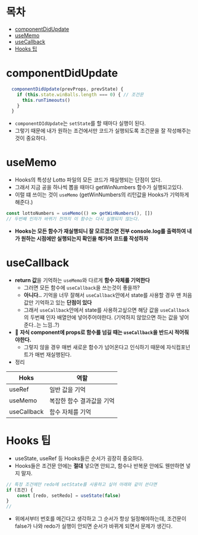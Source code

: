 # 목차

* [componentDidUpdate](#componentDidUpdate)
* [useMemo](#useMemo)
* [useCallback](#useCallback)
* [Hooks 팁](#Hooks-팁)

# componentDidUpdate

```javascript
  componentDidUpdate(prevProps, prevState) {
    if (this.state.winBalls.length === 0) { // 조건문
      this.runTimeouts()
    }
  }
```

* `componentDIdUpdate`는 `setState`를 할 때마다 실행이 된다.
* 그렇기 때문에 내가 원하는 조건에서만 코드가  실행되도록 조건문을 잘 작성해주는 것이 중요하다.

# useMemo

* Hooks의 특성상 Lotto 파일의 모든 코드가 재실행되는 단점이 있다.
* 그래서 지금 공을 하나씩 뽑을 때마다 getWinNumbers 함수가  실행되고있다.
* 이럴 떄 쓰이는 것이 `useMemo` (getWinNumbers의 리턴값을 Hooks가 기억하게 해준다.)

```javascript
const lottoNumbers = useMemo(() => getWinNumbers(), [])
// 두번째 인자가 바뀌기 전까지 이 함수는 다시 실행되지 않는다.
```

* **Hooks는 모든 함수가 재실행되니 잘 모르겠으면 전부 console.log를 출력하여 내가 원하는 시점에만 실행되는지 확인을 해가며 코드를 작성하자**

# useCallback

* **return 값**을 기억하는 `useMemo`와 다르게 **함수 자체를 기억한다**
  * 그러면 모든 함수에 `useCallback`을 쓰는것이 좋을까?
  * **아니다..** 기억을 너무 잘해서 `useCallback`안에서 state를 사용할 경우 맨 처음 값만 기억하고 있는 **단점이 있다**
  * 그래서 `useCallback`안에서 state를 사용하고싶으면 해당 값을 `useCallback`의 두번쨰 인자 배열안에 넣어주어야한다. (기억하지 않았으면 하는 값을 넣어준다..는 느낌..?)
* :lipstick: **자식 component에 props로 함수를 넘길 때는 `useCallback`을 반드시 적어줘야한다.**
  * 그렇지 않을 경우 매번 새로운 함수가 넘어온다고 인식하기 때문에 자식컴포넌트가 매번 재실행된다.
* 정리

| Hoks        | 역할                      |
| ----------- | ------------------------- |
| useRef      | 일반 값을 기억            |
| useMemo     | 복잡한 함수 결과값을 기억 |
| useCallback | 함수 자체를 기억          |

# Hooks 팁

* useState, useRef 등 Hooks들은 순서가 굉장히 중요하다.
* Hooks들은 조건문 안에는 **절대** 넣으면 안되고, 함수나 반복문 안에도 웬만하면 넣지 말자.

```javascript
// 특정 조건에만 redo에 setState를 사용하고 싶어 아래와 같이 쓴다면
if (조건) {
    const [redo, setRedo] = useState(false)
}
// 
```

* 위에서부터 번호를 메긴다고 생각하고 그 순서가 항상 일정해야하는데, 조건문이 false가 나와 redo가 실행이 안되면 순서가 바뀌게 되면서 문제가 생긴다.